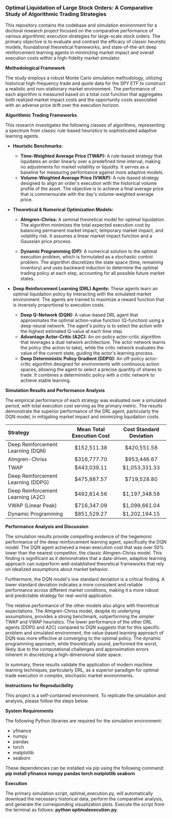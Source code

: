 ### **Optimal Liquidation of Large Stock Orders: A Comparative Study of Algorithmic Trading Strategies**

This repository contains the codebase and simulation environment for a doctoral research project focused on the comparative performance of various algorithmic execution strategies for large-scale stock orders. The primary objective is to evaluate and contrast the efficacy of classic heuristic models, foundational theoretical frameworks, and state-of-the-art deep reinforcement learning agents in minimizing market impact and overall execution costs within a high-fidelity market simulator.

**Methodological Framework**

The study employs a robust Monte Carlo simulation methodology, utilizing historical high-frequency trade and quote data for the SPY ETF to construct a realistic and non-stationary market environment. The performance of each algorithm is measured based on a total cost function that aggregates both realized market impact costs and the opportunity costs associated with an adverse price drift over the execution horizon.

**Algorithmic Trading Frameworks**

This research investigates the following classes of algorithms, representing a spectrum from classic rule-based heuristics to sophisticated adaptive learning agents. 
* **Heuristic Benchmarks:**
 
  * **Time-Weighted Average Price (TWAP):** A rule-based strategy that liquidates an order linearly over a predefined time interval, making no adjustments for market volatility or liquidity. It serves as a baseline for measuring performance against more adaptive models.
  * **Volume-Weighted Average Price (VWAP):** A rule-based strategy designed to align an order's execution with the historical volume profile of the asset. The objective is to achieve a final average price that is commensurate with the day's volume-weighted average price.

* **Theoretical & Numerical Optimization Models:**

  * **Almgren-Chriss:** A seminal theoretical model for optimal liquidation. The algorithm minimizes the total expected execution cost by balancing permanent market impact, temporary market impact, and volatility risk. It assumes a linear market impact function and a Gaussian price process.
 
  * **Dynamic Programming (DP):** A numerical solution to the optimal execution problem, which is formulated as a stochastic control problem. The algorithm discretizes the state space (time, remaining inventory) and uses backward induction to determine the optimal trading policy at each step, accounting for all possible future market states.

* **Deep Reinforcement Learning (DRL) Agents:** These agents learn an optimal liquidation policy by interacting with the simulated market environment. The agents are trained to maximize a reward function that is inversely proportional to execution costs.

  * **Deep Q-Network (DQN):** A value-based DRL agent that approximates the optimal action-value function (Q-function) using a deep neural network. The agent's policy is to select the action with the highest estimated Q-value at each time step.
  *  **Advantage Actor-Critic (A2C):**  An on-policy actor-critic algorithm that leverages a dual network architecture. The actor network learns the policy (the action to take), while the critic network evaluates the value of the current state, guiding the actor's learning process.
  *  **Deep Deterministic Policy Gradient (DDPG):** An off-policy actor-critic algorithm designed for environments with continuous action spaces, allowing the agent to select a precise quantity of shares to trade. It combines a deterministic policy with a critic network to achieve stable learning.

**Simulation Results and Performance Analysis**

The empirical performance of each strategy was evaluated over a simulated period, with total execution cost serving as the primary metric. The results demonstrate the superior performance of the DRL agent, particularly the DQN model, in mitigating market impact and minimizing liquidation costs.

| Strategy | Mean Total Execution Cost | Cost Standard Deviation |
|:---|:---:|:---:|
| Deep Reinforcement Learning (DQN) | $152,511.38 | $420,551.58 |
| Almgren-Chriss | $316,777.70 | $953,446.67 |
| TWAP | $443,039.11 | $1,053,331.33 |
| Deep Reinforcement Learning (DDPG) | $475,887.57 | $719,528.80 |
| Deep Reinforcement Learning (A2C) | $492,814.56 | $1,197,348.58 |
| VWAP (Linear Peak) | $716,347.09 | $1,099,661.04 |
| Dynamic Programming | $851,529.27 | $1,202,194.15 |

**Performance Analysis and Discussion**

The simulation results provide compelling evidence of the hegemonic performance of the deep reinforcement learning agent, specifically the DQN model. The DQN agent achieved a mean execution cost that was over 50% lower than the nearest competitor, the classic Almgren-Chriss model. This finding is significant as it demonstrates that a data-driven, adaptive learning approach can outperform well-established theoretical frameworks that rely on idealized assumptions about market behavior.

Furthermore, the DQN model's low standard deviation is a critical finding. A lower standard deviation indicates a more consistent and reliable performance across different market conditions, making it a more robust and predictable strategy for real-world application.

The relative performance of the other models also aligns with theoretical expectations. The Almgren-Chriss model, despite its underlying assumptions, provides a strong benchmark, outperforming the simpler TWAP and VWAP heuristics. The lower performance of the other DRL agents (DDPG and A2C) compared to DQN suggests that for this specific problem and simulated environment, the value-based learning approach of DQN was more effective at converging to the optimal policy. The dynamic programming approach, while theoretically sound, performed the worst, likely due to the computational challenges and approximation errors inherent in discretizing a high-dimensional state space.

In summary, these results validate the application of modern machine learning techniques, particularly DRL, as a superior paradigm for optimal trade execution in complex, stochastic market environments.

**Instructions for Reproducibility**

This project is a self-contained environment. To replicate the simulation and analysis, please follow the steps below.

**System Requirements**

The following Python libraries are required for the simulation environment:

* yfinance
* numpy
* pandas
* torch
* matplotlib
* seaborn

These dependencies can be installed via pip using the following command: **pip install yfinance numpy pandas torch matplotlib seaborn**

**Execution**

The primary simulation script, optimal_execution.py, will automatically download the necessary historical data, perform the comparative analysis, and generate the corresponding visualization plots. Execute the script from the terminal as follows: **python optimalexecution.py**.









